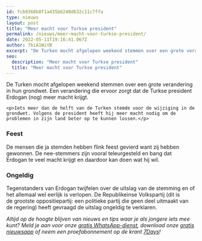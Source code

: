 ```yaml
---
id: fcb0368b8f1a435bb240d632c11c7ffa
type: nieuws
layout: post
title: "Meer macht voor Turkse president"
permalink: /nieuws/meer-macht-voor-turkse-president/
date: 2022-05-11T19:16:41.067Z
author: 7biA1WiYB
excerpt: "De Turken mocht afgelopen weekend stemmen over een grote verandering in hun grondwet. Een verandering die ervoor zorgt dat de Turkse president Erdogan (nog) meer macht krijgt.  "
seo:
  description: "Meer macht voor Turkse president"
  title: "Meer macht voor Turkse president"
---
```

De Turken mocht afgelopen weekend stemmen over een grote verandering in hun grondwet. Een verandering die ervoor zorgt dat de Turkse president Erdogan (nog) meer macht krijgt.  

    <p>Iets meer dan de helft van de Turken stemde voor de wijziging in de grondwet. Volgens de president heeft hij meer macht nodig om de problemen in zijn land beter op te kunnen lossen.</p>
<h3>Feest</h3>
<p>De mensen die ja stemden hebben flink feest gevierd want zij hebben gewonnen. De nee-stemmers zijn vooral teleurgesteld en bang dat Erdogan te veel macht krijgt en daardoor kan doen wat hij wil. </p>
<h3>Ongeldig</h3>
<p>Tegenstanders van Erdogan twijfelen over de uitslag van de stemming en of het allemaal wel eerlijk is verlopen. De Republikeinse Volkspartij (dit is de grootste oppositiepartij: een politieke partij die geen deel uitmaakt van de regering) heeft gevraagd de uitslag ongeldig te verklaren.</p>
<p><em>Altijd op de hoogte blijven van nieuws en tips waar je als jongere iets mee kunt? Meld je aan voor onze <a href="https://7dagen.netlify.app/whatsapp">gratis WhatsApp-dienst</a>, download onze <a href="https://7dagen.netlify.app/app">gratis nieuwsapp</a> of neem een proefabonnement op de krant <a href="https://abonneren.sevendays.nl/abonneren/abonnementen/ae/artikel">7Days</a>!</em></p>  
